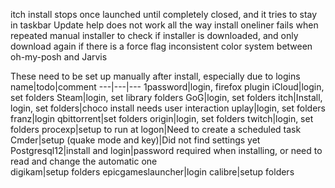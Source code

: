 itch install stops once launched until completely closed, and it tries to stay in taskbar
Update help does not work all the way
install oneliner fails when repeated
manual installer to check if installer is downloaded, and only download again if there is a force flag
inconsistent color system between oh-my-posh and Jarvis

These need to be set up manually after install, especially due to logins
name|todo|comment
---|---|---
1password|login, firefox plugin
iCloud|login, set folders
Steam|login, set library folders
GoG|login, set folders
itch|Install, login, set folders|choco install needs user interaction
uplay|login, set folders
franz|login
qbittorrent|set folders
origin|login, set folders
twitch|login, set folders
procexp|setup to run at logon|Need to create a scheduled task
Cmder|setup (quake mode and key)|Did not find settings yet
Postgresql12|install and login|password required when installing, or need to read and change the automatic one  
digikam|setup folders
epicgameslauncher|login
calibre|setup folders

